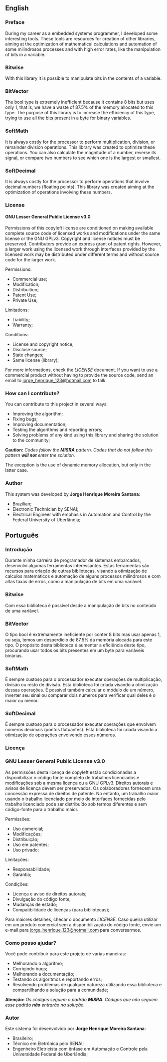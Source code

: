 ## English

### Preface

During my career as a embedded systems programmer, I developed some interesting tools. These tools are resources for creation of other libraries, aiming at the optimization of mathematical calculations and automation of some milindrosos processes and with high error rates, like the manipulation of bits in a variable.

### Bitwise

With this library it is possible to manipulate bits in the contents of a variable.

### BitVector

The bool type is extremely inefficient because it contains 8 bits but uses only 1, that is, we have a waste of 87.5% of the memory allocated to this type. The purpose of this library is to increase the efficiency of this type, trying to use all the bits present in a byte for binary variables.

### SoftMath

It is always costly for the processor to perform multiplication, division, or remainder division operations. This library was created to optimize these operations. You can also calculate the magnitude of a number, reverse its signal, or compare two numbers to see which one is the largest or smallest.

### SoftDecimal

It is always costly for the processor to perform operations that involve decimal numbers (floating points). This library was created aiming at the optimization of operations involving these numbers.

### License

#### GNU Lesser General Public License v3.0

Permissions of this copyleft license are conditioned on making available complete source code of licensed works and modifications under the same license or the GNU GPLv3. Copyright and license notices must be preserved. Contributors provide an express grant of patent rights. However, a larger work using the licensed work through interfaces provided by the licensed work may be distributed under different terms and without source code for the larger work.

Permissions:

- Commercial use;
- Modification;
- Distribuition;
- Patent Use;
- Private Use;

Limitations:

- Liability;
- Warranty;

Conditions:

- License and copyright notice;
- Disclose source;
- State changes;
- Same license (library);

For more informations, check the _LICENSE_ document. If you want to use a commercial product without having to provide the source code, send an email to jorge_henrique_123@hotmail.com to talk.

### How can I contribute?

You can contribute to this project in several ways:

- Improving the algorithm;
- Fixing bugs;
- Improving documentation;
- Testing the algorithms and reporting errors;
- Solving problems of any kind using this library and sharing the solution to the community;

**Caution:** _Codes follow the **MISRA** pattern. Codes that do not follow this pattern **will not** enter the solution._

The exception is the use of dynamic memory allocation, but only in the latter case.

### Author

This system was developed by **Jorge Henrique Moreira Santana**:
- Brazilian;
- Electronic Technician by SENAI;
- Electrical Engineer with emphasis in Automation and Control by the Federal University of Uberlândia;

## Português

### Introdução

Durante minha carreira de programador de sistemas embarcados, desenvolvi algumas ferramentas interessantes. Estas ferramentas são recursos para criação de outras bibliotecas, visando a otimização de calculos matemáticos e automação de alguns processos milindrosos e com altas taxas de erros, como a manipulação de bits em uma variável.

### Bitwise

Com essa biblioteca é possível desde a manipulação de bits no conteúdo de uma variável.

### BitVector

O tipo bool é extremamente ineficiente por conter 8 bits mas usar apenas 1, ou seja, temos um desperdício de 87.5% da memória alocada para este tipo. O propósito desta biblioteca é aumentar a eficiência deste tipo, procurando usar todos os bits presentes em um byte para variáveis binárias.

### SoftMath

É sempre custoso para o processador executar operações de multiplicação, divisão ou resto de divisão. Esta biblioteca foi criada visando a otimização dessas operações. É possível também calcular o módulo de um número, inverter seu sinal ou comparar dois números para verificar qual deles é o maior ou menor.

### SoftDecimal

É sempre custoso para o processador executar operações que envolvem números decimais (pontos flutuantes). Esta biblioteca foi criada visando a otimização de operações envolvendo esses números.

### Licença

### GNU Lesser General Public License v3.0

As permissões desta licença de copyleft estão condicionadas a disponibilizar o código fonte completo de trabalhos licenciados e modificações sob a mesma licença ou a GNU GPLv3. Direitos autorais e avisos de licença devem ser preservados. Os colaboradores fornecem uma concessão expressa de direitos de patente. No entanto, um trabalho maior usando o trabalho licenciado por meio de interfaces fornecidas pelo trabalho licenciado pode ser distribuído sob termos diferentes e sem código-fonte para o trabalho maior.

Permissões:

- Uso comercial;
- Modificações;
- Distribuição;
- Uso em patentes;
- Uso privado;

Limitações:

- Responsabilidade;
- Garantia;

Condições:

- Licença e aviso de direitos autorais;
- Divulgação do código fonte;
- Mudanças de estado;
- Compatibilidade de licenças (para bibliotecas);

Para maiores detalhes, checar o documento _LICENSE_. Caso queira utilizar em um produto comercial sem a disponibilização do código fonte, envie um e-mail para jorge_henrique_123@hotmail.com para conversarmos.

### Como posso ajudar?

Você pode contribuir para este projeto de várias maneiras:

- Melhorando o algoritmo;
- Corrigindo bugs;
- Melhorando a documentação;
- Testando os algoritmos e reportando erros;
- Resolvendo problemas de qualquer natureza utilizando essa biblioteca e compartilhando a solução para a comunidade;

**Atenção:** _Os códigos seguem o padrão **MISRA**. Códigos que não seguem esse padrão **não** entrarão na solução._

### Autor

Este sistema foi desenvolvido por **Jorge Henrique Moreira Santana**:
- Brasileiro;
- Técnico em Eletrônica pelo SENAI;
- Engenheiro Eletricista com ênfase em Automação e Controle pela Universidade Federal de Uberlândia;
